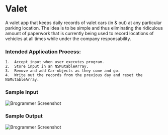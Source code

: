 # Valet

A valet app that keeps daily records of valet cars (in & out) at any particular parking location.  The idea is to be simple and thus eliminating the ridiculous amount of paperwork that is currently being used to record locations of vehicles at all times while under the company responsability.

### Intended Application Process:

	1.  Accept input when user executes program.
	2.  Store input in an NSMutableArray.
	3.  Remove and add Car-objects as they come and go.
	4.  Write out the records from the previous day and reset the NSMutableArray.

### Sample Input

![Brogrammer Screenshot](http://i.imgur.com/knuEnKE.png?1)

### Sample Output

![Brogrammer Screenshot](http://i.imgur.com/UeXSsEW.png?1)